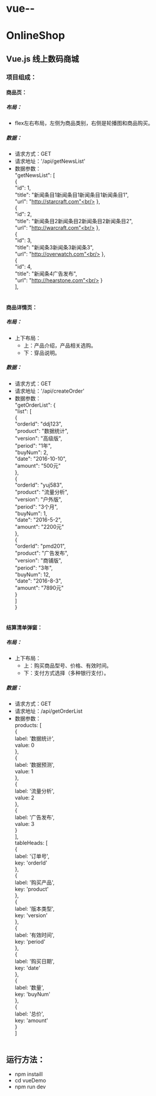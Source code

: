 # vue--
# OnlineShop
## Vue.js 线上数码商城
###  项目组成：
#### 商品页：<br/> 
##### 布局：<br> 
* flex左右布局，左侧为商品类别，右侧是轮播图和商品购买。
##### 数据：<br>
* 请求方式：GET<br>
* 请求地址：'/api/getNewsList'<br/>
* 数据参数：<br/>
"getNewsList": [<br/>
    {<br/>
      "id": 1,<br/>
      "title": "新闻条目1新闻条目1新闻条目1新闻条目1",<br/>
      "url": "http://starcraft.com"<br/>
    },<br/>
    {<br/>
      "id": 2,<br/>
      "title": "新闻条目2新闻条目2新闻条目2新闻条目2",<br/>
      "url": "http://warcraft.com"<br/>
    },<br/>
    {<br/>
      "id": 3,<br/>
      "title": "新闻条3新闻条3新闻条3",<br/>
      "url": "http://overwatch.com"<br/>
    },<br/>
    {<br/>
      "id": 4,<br/>
      "title": "新闻条4广告发布",<br/>
      "url": "http://hearstone.com"<br/>
    }<br/>
  ],<br/> 
#### 商品详情页：
##### 布局：<br> 
* 上下布局：
  * 上：产品介绍，产品相关选购。<br/>
  * 下：穿品说明。<br/>
##### 数据：<br>
* 请求方式：GET<br>
* 请求地址：'/api/createOrder'<br/>
* 数据参数：<br/>
  "getOrderList": {<br/>
    "list": [<br/>
      {<br/>
        "orderId": "ddj123",<br/>
        "product": "数据统计",<br/>
        "version": "高级版",<br/>
        "period": "1年",<br/>
        "buyNum": 2,<br/>
        "date": "2016-10-10",<br/>
        "amount": "500元"<br/>
      },<br/>
      {<br/>
        "orderId": "yuj583",<br/>
        "product": "流量分析",<br/>
        "version": "户外版",<br/>
        "period": "3个月",<br/>
        "buyNum": 1,<br/>
        "date": "2016-5-2",<br/>
        "amount": "2200元"<br/>
      },<br/>
      {<br/>
        "orderId": "pmd201",<br/>
        "product": "广告发布",<br/>
        "version": "商铺版",<br/>
        "period": "3年",<br/>
        "buyNum": 12,<br/>
        "date": "2016-8-3",<br/>
        "amount": "7890元"<br/>
      }<br/>
    ]<br/>
  }<br/> 
#### 结算清单弹窗：
##### 布局：<br> 
* 上下布局：
  * 上：购买商品型号、价格、有效时间。<br/>
  * 下：支付方式选择（多种银行支付）。<br/>
##### 数据：<br>
* 请求方式：GET<br>
* 请求地址：/api/getOrderList<br/>
* 数据参数：<br/>
      products: [<br/>
        {<br/>
          label: '数据统计',<br/>
          value: 0<br/>
        },<br/>
        {<br/>
          label: '数据预测',<br/>
          value: 1<br/>
        },<br/>
        {<br/>
          label: '流量分析',<br/>
          value: 2<br/>
        },<br/>
        {<br/>
          label: '广告发布',<br/>
          value: 3<br/>
        }<br/>
      ],<br/>
      tableHeads: [<br/>
        {<br/>
          label: '订单号',<br/>
          key: 'orderId'<br/>
        },<br/>
        {<br/>
          label: '购买产品',<br/>
          key: 'product'<br/>
        },<br/>
        {<br/>
          label: '版本类型',<br/>
          key: 'version'<br/>
        },<br/>
        {<br/>
          label: '有效时间',<br/>
          key: 'period'<br/>
        },<br/>
        {<br/>
          label: '购买日期',<br/>
          key: 'date'<br/>
        },<br/>
        {<br/>
          label: '数量',<br/>
          key: 'buyNum'<br/>
        },<br/>
        {<br/>
          label: '总价',<br/>
          key: 'amount'<br/>
        }<br/>
      ]<br/> 

## 运行方法：<br/> 
* npm instaill<br/> 
* cd vueDemo<br/>  
* npm run dev
